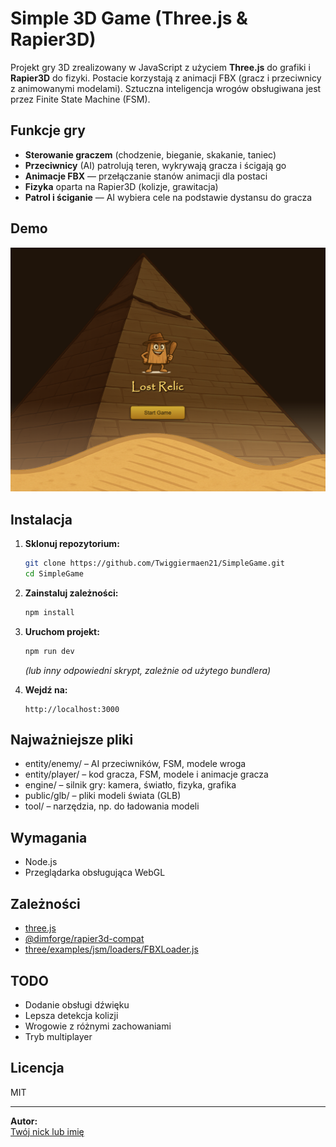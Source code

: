 # Simple 3D Game (Three.js & Rapier3D)

Projekt gry 3D zrealizowany w JavaScript z użyciem **Three.js** do grafiki i **Rapier3D** do fizyki. Postacie korzystają z animacji FBX (gracz i przeciwnicy z animowanymi modelami). Sztuczna inteligencja wrogów obsługiwana jest przez Finite State Machine (FSM).

## Funkcje gry

- **Sterowanie graczem** (chodzenie, bieganie, skakanie, taniec)
- **Przeciwnicy** (AI) patrolują teren, wykrywają gracza i ścigają go
- **Animacje FBX** — przełączanie stanów animacji dla postaci
- **Fizyka** oparta na Rapier3D (kolizje, grawitacja)
- **Patrol i ściganie** — AI wybiera cele na podstawie dystansu do gracza

## Demo


 ![screenshot](./public/image.png) 

## Instalacja

1. **Sklonuj repozytorium:**
    ```bash
    git clone https://github.com/Twiggiermaen21/SimpleGame.git
    cd SimpleGame
    ```

2. **Zainstaluj zależności:**
    ```bash
    npm install
    ```

3. **Uruchom projekt:**
    ```bash
    npm run dev
    ```
    *(lub inny odpowiedni skrypt, zależnie od użytego bundlera)*

4. **Wejdź na:**
    ```
    http://localhost:3000
    ```


## Najważniejsze pliki

- entity/enemy/ – AI przeciwników, FSM, modele wroga
- entity/player/ – kod gracza, FSM, modele i animacje gracza
- engine/ – silnik gry: kamera, światło, fizyka, grafika
- public/glb/ – pliki modeli świata (GLB)
- tool/ – narzędzia, np. do ładowania modeli

## Wymagania

- Node.js
- Przeglądarka obsługująca WebGL

## Zależności

- [three.js](https://threejs.org/)
- [@dimforge/rapier3d-compat](https://www.npmjs.com/package/@dimforge/rapier3d-compat)
- [three/examples/jsm/loaders/FBXLoader.js](https://threejs.org/docs/#examples/en/loaders/FBXLoader)

## TODO

- Dodanie obsługi dźwięku
- Lepsza detekcja kolizji
- Wrogowie z różnymi zachowaniami
- Tryb multiplayer

## Licencja

MIT

---

**Autor:**  
[Twój nick lub imię](https://github.com/Twiggiermaen21)


